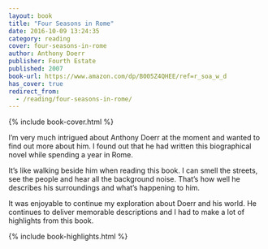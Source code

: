 ```yaml
---
layout: book
title: "Four Seasons in Rome"
date: 2016-10-09 13:24:35
category: reading
cover: four-seasons-in-rome
author: Anthony Doerr
publisher: Fourth Estate
published: 2007
book-url: https://www.amazon.com/dp/B005Z4QHEE/ref=r_soa_w_d
has_cover: true
redirect_from:
  - /reading/four-seasons-in-rome/
---
```

{% include book-cover.html %}

I’m very much intrigued about Anthony Doerr at the moment and wanted to find out more about him. I found out that he had written this biographical novel while spending a year in Rome.

It’s like walking beside him when reading this book. I can smell the streets, see the people and hear all the background noise. That’s how well he describes his surroundings and what’s happening to him.

It was enjoyable to continue my exploration about Doerr and his world. He continues to deliver memorable descriptions and I had to make a lot of highlights from this book.

{% include book-highlights.html %}
